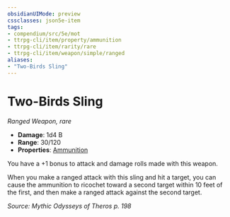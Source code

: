 ```yaml
---
obsidianUIMode: preview
cssclasses: json5e-item
tags:
- compendium/src/5e/mot
- ttrpg-cli/item/property/ammunition
- ttrpg-cli/item/rarity/rare
- ttrpg-cli/item/weapon/simple/ranged
aliases: 
- "Two-Birds Sling"
---
```

# Two-Birds Sling
*Ranged Weapon, rare*  

- **Damage**: 1d4 B
- **Range**: 30/120
- **Properties**: [Ammunition](/3-Mechanics/CLI/rules/item-properties.md#Ammunition)

You have a +1 bonus to attack and damage rolls made with this weapon.

When you make a ranged attack with this sling and hit a target, you can cause the ammunition to ricochet toward a second target within 10 feet of the first, and then make a ranged attack against the second target.

*Source: Mythic Odysseys of Theros p. 198*